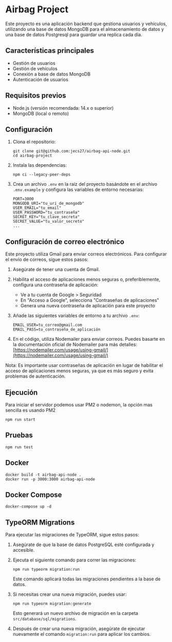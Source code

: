# Airbag Project

Este proyecto es una aplicación backend que gestiona usuarios y vehículos, utilizando una base de datos MongoDB para el almacenamiento de datos y una base de datos Postgresql para guardar una replica cada día.

## Características principales

- Gestión de usuarios
- Gestión de vehículos
- Conexión a base de datos MongoDB
- Autenticación de usuarios

## Requisitos previos

- Node.js (versión recomendada: 14.x o superior)
- MongoDB (local o remoto)

## Configuración

1. Clona el repositorio:
   ```
   git clone git@github.com:jecs27/airbag-api-node.git
   cd airbag-project
   ```

2. Instala las dependencias:
   ```
   npm ci --legacy-peer-deps
   ```

3. Crea un archivo `.env` en la raíz del proyecto basándote en el archivo `.env.example` y configura las variables de entorno necesarias:
   ```
   PORT=3000
   MONGODB_URI="tu_uri_de_mongodb"
   USER_EMAIL="tu_email"
   USER_PASSWORD="tu_contraseña"
   SECRET_KEY="tu_clave_secreta"
   SECRET_VALUE="tu_valor_secreto"
   ...
   ```

## Configuración de correo electrónico

Este proyecto utiliza Gmail para enviar correos electrónicos. Para configurar el envío de correos, sigue estos pasos:

1. Asegúrate de tener una cuenta de Gmail.

2. Habilita el acceso de aplicaciones menos seguras o, preferiblemente, configura una contraseña de aplicación:
   - Ve a tu cuenta de Google > Seguridad
   - En "Acceso a Google", selecciona "Contraseñas de aplicaciones"
   - Genera una nueva contraseña de aplicación para este proyecto

3. Añade las siguientes variables de entorno a tu archivo `.env`:
   ```
   EMAIL_USER=tu_correo@gmail.com
   EMAIL_PASS=tu_contraseña_de_aplicación
   ```

4. En el código, utiliza Nodemailer para enviar correos. Puedes basarte en la documentación oficial de Nodemailer para más detalles:
   [https://nodemailer.com/usage/using-gmail/](https://nodemailer.com/usage/using-gmail/)

Nota: Es importante usar contraseñas de aplicación en lugar de habilitar el acceso de aplicaciones menos seguras, ya que es más seguro y evita problemas de autenticación.


## Ejecución

Para iniciar el servidor podemos usar PM2 o nodemon, la opción mas sencilla es usando PM2

```
npm run start
```

## Pruebas

```
npm run test
```

## Docker

```
docker build -t airbag-api-node .
docker run -p 3000:3000 airbag-api-node
```

## Docker Compose

```
docker-compose up -d
```

## TypeORM Migrations

Para ejecutar las migraciones de TypeORM, sigue estos pasos:

1. Asegúrate de que la base de datos PostgreSQL esté configurada y accesible.

2. Ejecuta el siguiente comando para correr las migraciones:

   ```
   npm run typeorm migration:run
   ```

   Este comando aplicará todas las migraciones pendientes a la base de datos.

3. Si necesitas crear una nueva migración, puedes usar:

   ```
   npm run typeorm migration:generate
   ```

   Esto generará un nuevo archivo de migración en la carpeta `src/database/sql/migrations`.

4. Después de crear una nueva migración, asegúrate de ejecutar nuevamente el comando `migration:run` para aplicar los cambios.



